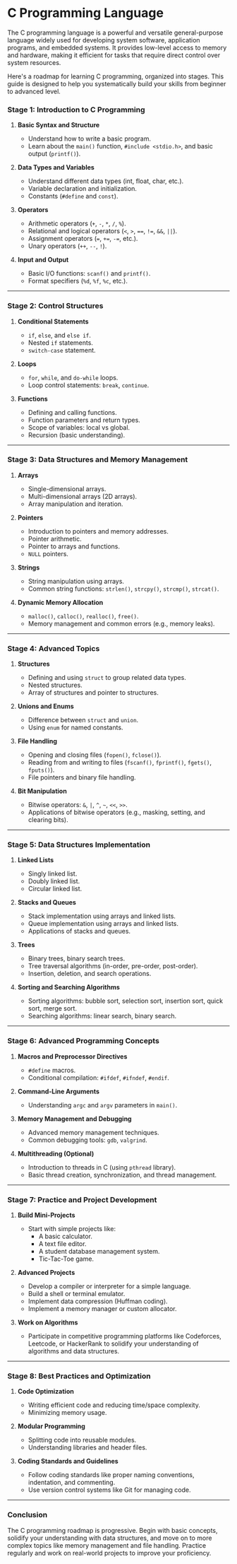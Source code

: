 # C Programming Language
The C programming language is a powerful and versatile general-purpose language widely used for developing system software, application programs, and embedded systems. It provides low-level access to memory and hardware, making it efficient for tasks that require direct control over system resources.

Here's a roadmap for learning C programming, organized into stages. This guide is designed to help you systematically build your skills from beginner to advanced level.

### **Stage 1: Introduction to C Programming**
1. **Basic Syntax and Structure**
   - Understand how to write a basic program.
   - Learn about the `main()` function, `#include <stdio.h>`, and basic output (`printf()`).

2. **Data Types and Variables**
   - Understand different data types (int, float, char, etc.).
   - Variable declaration and initialization.
   - Constants (`#define` and `const`).

3. **Operators**
   - Arithmetic operators (`+`, `-`, `*`, `/`, `%`).
   - Relational and logical operators (`<`, `>`, `==`, `!=`, `&&`, `||`).
   - Assignment operators (`=`, `+=`, `-=`, etc.).
   - Unary operators (`++`, `--`, `!`).

4. **Input and Output**
   - Basic I/O functions: `scanf()` and `printf()`.
   - Format specifiers (`%d`, `%f`, `%c`, etc.).

---

### **Stage 2: Control Structures**
1. **Conditional Statements**
   - `if`, `else`, and `else if`.
   - Nested `if` statements.
   - `switch-case` statement.

2. **Loops**
   - `for`, `while`, and `do-while` loops.
   - Loop control statements: `break`, `continue`.

3. **Functions**
   - Defining and calling functions.
   - Function parameters and return types.
   - Scope of variables: local vs global.
   - Recursion (basic understanding).

---

### **Stage 3: Data Structures and Memory Management**
1. **Arrays**
   - Single-dimensional arrays.
   - Multi-dimensional arrays (2D arrays).
   - Array manipulation and iteration.

2. **Pointers**
   - Introduction to pointers and memory addresses.
   - Pointer arithmetic.
   - Pointer to arrays and functions.
   - `NULL` pointers.

3. **Strings**
   - String manipulation using arrays.
   - Common string functions: `strlen()`, `strcpy()`, `strcmp()`, `strcat()`.

4. **Dynamic Memory Allocation**
   - `malloc()`, `calloc()`, `realloc()`, `free()`.
   - Memory management and common errors (e.g., memory leaks).

---

### **Stage 4: Advanced Topics**
1. **Structures**
   - Defining and using `struct` to group related data types.
   - Nested structures.
   - Array of structures and pointer to structures.

2. **Unions and Enums**
   - Difference between `struct` and `union`.
   - Using `enum` for named constants.

3. **File Handling**
   - Opening and closing files (`fopen()`, `fclose()`).
   - Reading from and writing to files (`fscanf()`, `fprintf()`, `fgets()`, `fputs()`).
   - File pointers and binary file handling.

4. **Bit Manipulation**
   - Bitwise operators: `&`, `|`, `^`, `~`, `<<`, `>>`.
   - Applications of bitwise operators (e.g., masking, setting, and clearing bits).

---

### **Stage 5: Data Structures Implementation**
1. **Linked Lists**
   - Singly linked list.
   - Doubly linked list.
   - Circular linked list.

2. **Stacks and Queues**
   - Stack implementation using arrays and linked lists.
   - Queue implementation using arrays and linked lists.
   - Applications of stacks and queues.

3. **Trees**
   - Binary trees, binary search trees.
   - Tree traversal algorithms (in-order, pre-order, post-order).
   - Insertion, deletion, and search operations.

4. **Sorting and Searching Algorithms**
   - Sorting algorithms: bubble sort, selection sort, insertion sort, quick sort, merge sort.
   - Searching algorithms: linear search, binary search.

---

### **Stage 6: Advanced Programming Concepts**
1. **Macros and Preprocessor Directives**
   - `#define` macros.
   - Conditional compilation: `#ifdef`, `#ifndef`, `#endif`.

2. **Command-Line Arguments**
   - Understanding `argc` and `argv` parameters in `main()`.

3. **Memory Management and Debugging**
   - Advanced memory management techniques.
   - Common debugging tools: `gdb`, `valgrind`.

4. **Multithreading (Optional)**
   - Introduction to threads in C (using `pthread` library).
   - Basic thread creation, synchronization, and thread management.

---

### **Stage 7: Practice and Project Development**
1. **Build Mini-Projects**
   - Start with simple projects like:
     - A basic calculator.
     - A text file editor.
     - A student database management system.
     - Tic-Tac-Toe game.

2. **Advanced Projects**
   - Develop a compiler or interpreter for a simple language.
   - Build a shell or terminal emulator.
   - Implement data compression (Huffman coding).
   - Implement a memory manager or custom allocator.

3. **Work on Algorithms**
   - Participate in competitive programming platforms like Codeforces, Leetcode, or HackerRank to solidify your understanding of algorithms and data structures.

---

### **Stage 8: Best Practices and Optimization**
1. **Code Optimization**
   - Writing efficient code and reducing time/space complexity.
   - Minimizing memory usage.

2. **Modular Programming**
   - Splitting code into reusable modules.
   - Understanding libraries and header files.

3. **Coding Standards and Guidelines**
   - Follow coding standards like proper naming conventions, indentation, and commenting.
   - Use version control systems like Git for managing code.

---

### **Conclusion**
The C programming roadmap is progressive. Begin with basic concepts, solidify your understanding with data structures, and move on to more complex topics like memory management and file handling. Practice regularly and work on real-world projects to improve your proficiency.

